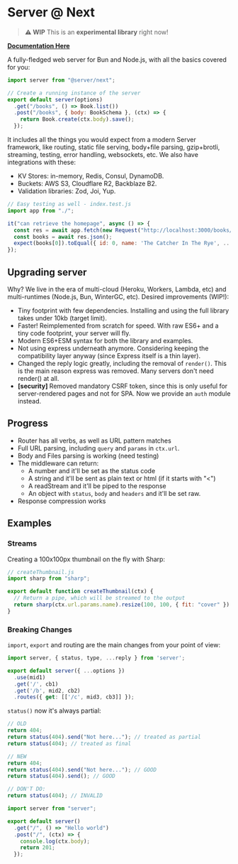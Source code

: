 # Server @ Next

> **⚠️ WIP** This is an **experimental library** right now!

[**Documentation Here**](https://node-server.com/documentation/)

A fully-fledged web server for Bun and Node.js, with all the basics covered for you:

```js
import server from "@server/next";

// Create a running instance of the server
export default server(options)
  .get("/books", () => Book.list())
  .post("/books", { body: BookSchema }, (ctx) => {
    return Book.create(ctx.body).save();
  });
```

It includes all the things you would expect from a modern Server framework, like routing, static file serving, body+file parsing, gzip+brotli, streaming, testing, error handling, websockets, etc. We also have integrations with these:

- KV Stores: in-memory, Redis, Consul, DynamoDB.
- Buckets: AWS S3, Cloudflare R2, Backblaze B2.
- Validation libraries: Zod, Joi, Yup.

```js
// Easy testing as well - index.test.js
import app from "./";

it("can retrieve the homepage", async () => {
  const res = await app.fetch(new Request("http://localhost:3000/books/"));
  const books = await res.json();
  expect(books[0]).toEqual({ id: 0, name: 'The Catcher In The Rye', ... });
});
```

## Upgrading server

Why? We live in the era of multi-cloud (Heroku, Workers, Lambda, etc) and multi-runtimes (Node.js, Bun, WinterGC, etc). Desired improvements (WIP!):

- Tiny footprint with few dependencies. Installing and using the full library takes under 10kb (target limit).
- Faster! Reimplemented from scratch for speed. With raw ES6+ and a tiny code footprint, your server will fly.
- Modern ES6+ESM syntax for both the library and examples.
- Not using express underneath anymore. Considering keeping the compatibility layer anyway (since Express itself is a thin layer).
- Changed the reply logic greatly, including the removal of `render()`. This is the main reason express was removed. Many servers don't need render() at all.
- **[security]** Removed mandatory CSRF token, since this is only useful for server-rendered pages and not for SPA. Now we provide an `auth` module instead.

## Progress

- Router has all verbs, as well as URL pattern matches
- Full URL parsing, including `query` and `params` in `ctx.url`.
- Body and Files parsing is working (need testing)
- The middleware can return:
  - A number and it'll be set as the status code
  - A string and it'll be sent as plain text or html (if it starts with "<")
  - A readStream and it'll be piped to the response
  - An object with `status`, `body` and `headers` and it'll be set raw.
- Response compression works

## Examples

### Streams

Creating a 100x100px thumbnail on the fly with Sharp:

```js
// createThumbnail.js
import sharp from "sharp";

export default function createThumbnail(ctx) {
  // Return a pipe, which will be streamed to the output
  return sharp(ctx.url.params.name).resize(100, 100, { fit: "cover" }).png();
}
```

### Breaking Changes

`import`, `export` and routing are the main changes from your point of view:

```js
import server, { status, type, ...reply } from 'server';

export default server({ ...options })
  .use(mid1)
  .get('/', cb1)
  .get('/b', mid2, cb2)
  .routes({ get: [['/c', mid3, cb3]] });
```

`status()` now it's always partial:

```js
// OLD
return 404;
return status(404).send("Not here..."); // treated as partial
return status(404); // treated as final

// NEW
return 404;
return status(404).send("Not here..."); // GOOD
return status(404).send(); // GOOD

// DON'T DO:
return status(404); // INVALID
```

```js
import server from "server";

export default server()
  .get("/", () => "Hello world")
  .post("/", (ctx) => {
    console.log(ctx.body);
    return 201;
  });
```
